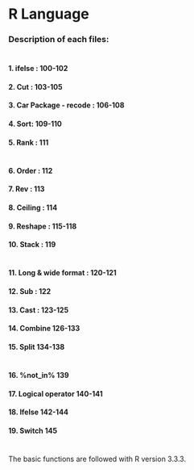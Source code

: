 # R Language
### Description of each files: 
# 
#### 1. ifelse : 100-102
#### 2. Cut  : 103-105
#### 3. Car Package - recode : 106-108
#### 4. Sort: 109-110
#### 5. Rank : 111
# 
#### 6. Order : 112
#### 7. Rev : 113
#### 8. Ceiling : 114
#### 9. Reshape : 115-118
#### 10. Stack : 119 
# 
#### 11. Long & wide format : 120-121 
#### 12. Sub : 122
#### 13. Cast : 123-125
#### 14. Combine 126-133
#### 15. Split 134-138
# 
#### 16. %not_in% 139
#### 17. Logical operator 140-141
#### 18. Ifelse 142-144
#### 19. Switch 145
# 
The basic functions are followed with R version 3.3.3.


